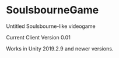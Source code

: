 # SoulsbourneGame
Untitled Soulsbourne-like videogame

Current Client Version 0.01

Works in Unity 2019.2.9 and newer versions.